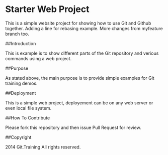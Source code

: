 # Starter Web Project

This is a simple website project for
showing how to use Git and Github together.
Adding a line for rebasing example.
More changes from myfeature branch too.

##Introduction

This is example is to show different parts
of the Git repository and verious commands
using a web project.

##Purpose

As stated above, the main purpose is to
provide simple examples for Git training
demos.

##Deployment

This is a simple web project, deployement
can be on any web server or even local file system.

##How To Contribute

Please fork this repository and then issue Pull Request
for review.

##Copyright

2014 Git.Training All rights reserved.
